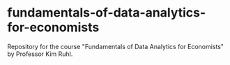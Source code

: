 # fundamentals-of-data-analytics-for-economists
Repository for the course "Fundamentals of Data Analytics for Economists" by Professor Kim Ruhl.
